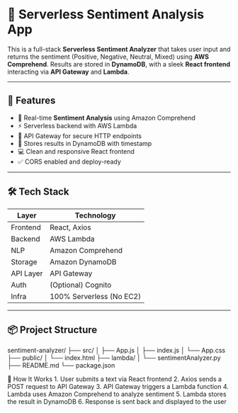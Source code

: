 # 🧠 Serverless Sentiment Analysis App

This is a full-stack **Serverless Sentiment Analyzer** that takes user input and returns the sentiment (Positive, Negative, Neutral, Mixed) using **AWS Comprehend**. Results are stored in **DynamoDB**, with a sleek **React frontend** interacting via **API Gateway** and **Lambda**.

---

## 🚀 Features

- 🧠 Real-time **Sentiment Analysis** using Amazon Comprehend
- ⚡ Serverless backend with AWS Lambda
- 📡 API Gateway for secure HTTP endpoints
- 💾 Stores results in DynamoDB with timestamp
- 💻 Clean and responsive React frontend
- ✅ CORS enabled and deploy-ready

---

## 🛠️ Tech Stack

| Layer     | Technology               |
|-----------|--------------------------|
| Frontend  | React, Axios             |
| Backend   | AWS Lambda               |
| NLP       | Amazon Comprehend        |
| Storage   | Amazon DynamoDB          |
| API Layer | API Gateway              |
| Auth      | (Optional) Cognito       |
| Infra     | 100% Serverless (No EC2) |

---

## 📦 Project Structure


sentiment-analyzer/
├── src/
│   ├── App.js
│   ├── index.js
│   └── App.css
├── public/
│   └── index.html
├── lambda/
│   └── sentimentAnalyzer.py
├── README.md
└── package.json

🧠 How It Works
	1.	User submits a text via React frontend
	2.	Axios sends a POST request to API Gateway
	3.	API Gateway triggers a Lambda function
	4.	Lambda uses Amazon Comprehend to analyze sentiment
	5.	Lambda stores the result in DynamoDB
	6.	Response is sent back and displayed to the user
